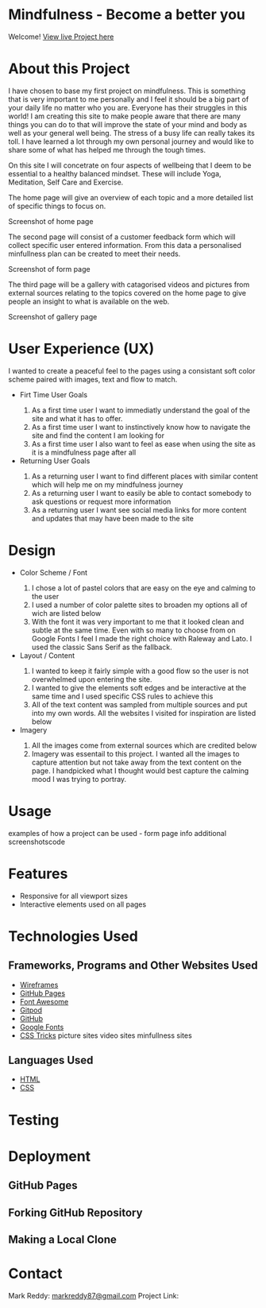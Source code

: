 # Mindfulness - Become a better you

Welcome! [View live Project here]()

# About this Project
I have chosen to base my first project on mindfulness. This is something that is very important to me personally and I feel it should be a big part of your daily life no matter who you are. Everyone has their struggles in this world! I am creating this site to make people aware that there are many things you can do to that will improve the state of your mind and body as well as your general well being. The stress of a busy life can really takes its toll. I have learned a lot through my own personal journey and would like to share some of what has helped me through the tough times.

On this site I will concetrate on four aspects of wellbeing that I deem to be essential to a healthy balanced mindset. These will include Yoga, Meditation, Self Care and Exercise.

The home page will give an overview of each topic and a more detailed list of specific things to focus on. 

Screenshot of home page


The second page will consist of a customer feedback form which will collect specific user entered information. From this data a personalised minfullness plan can be created to meet their needs.

Screenshot of form page

The third page will be a gallery with catagorised videos and pictures from external sources relating to the topics covered on the home page to give people an insight to what is available on the web.

Screenshot of gallery page


# User Experience (UX)
I wanted to create a peaceful feel to the pages using a consistant soft color scheme paired with images, text and flow to match. 

<ul>
    <li>Firt Time User Goals</li>
        <ol>
            <li>As a first time user I want to immediatly understand the goal of the site and what it has to offer.</li>
            <li>As a first time user I want to instinctively know how to navigate the site and find the content I am looking for</li>
            <li>As a first time user I also want to feel as ease when using the site as it is a mindfulness page after all</li>
        </ol>
    <li>Returning User Goals</li>
        <ol>
            <li>As a returning user I want to find different places with similar content which will help me on my mindfulness journey</li>
            <li>As a returning user I want to easily be able to contact somebody to ask questions or request more information</li>
            <li>As a returning user I want see social media links for more content and updates that may have been made to the site</li>
</ul>

# Design
<ul>
    <li>Color Scheme / Font</li>
        <ol>
            <li>I chose a lot of pastel colors that are easy on the eye and calming to the user</li>
            <li>I used a number of color palette sites to broaden my options all of wich are listed below</li>
            <li>With the font it was very important to me that it looked clean and subtle at the same time. Even with so many to choose from on Google Fonts I feel I made the right choice with Raleway and Lato. I used the classic Sans Serif as the fallback.</li>
        </ol>
    <li>Layout / Content</li>
        <ol>
            <li>I wanted to keep it fairly simple with a good flow so the user is not overwhelmed upon entering the site.</li>
            <li>I wanted to give the elements soft edges and be interactive at the same time and I used specific CSS rules to achieve this</li>
            <li>All of the text content was sampled from multiple sources and put into my own words. All the websites I visited for inspiration are listed below</li>
        </ol>
    <li>Imagery</li>
        <ol>
            <li>All the images come from external sources which are credited below</li>
            <li>Imagery was essentail to this project. I wanted all the images to capture attention but not take away from the text content on the page. I handpicked what I thought would best capture the calming mood I was trying to portray.</li>
        </ol>
</ul>

# Usage

examples of how a project can be used - form page info
additional screenshotscode

# Features
<ul>
    <li>Responsive for all viewport sizes</li>
    <li>Interactive elements used on all pages</li>
</ul>

# Technologies Used

## Frameworks, Programs and Other Websites Used
* [Wireframes](https://balsamiq.cloud)
* [GitHub Pages](https://pages.github.com)
* [Font Awesome](https://fontawesome.com)
* [Gitpod](https://gitpod.io)
* [GitHub](https://github.com/)
* [Google Fonts](https://fonts.google.com/specimen/Raleway)
* [CSS Tricks](https://css-tricks.com/)
picture sites
video sites
minfullness sites 

## Languages Used
* [HTML](https://en.wikipedia.org/wiki/HTML)
* [CSS](https://en.wikipedia.org/wiki/CSS)

# Testing

# Deployment

## GitHub Pages
## Forking GitHub Repository
## Making a Local Clone

# Contact
Mark Reddy: markreddy87@gmail.com
Project Link: 
